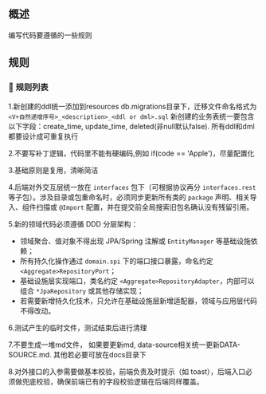 ## 概述

编写代码要遵循的一些规则

## 规则

### 🎯 **规则列表**
1.新创建的ddl统一添加到resources db.migrations目录下，迁移文件命名格式为`<V+自然递增序号>_<description>_<ddl or dml>.sql`
新创建的业务表统一要包含以下字段：create_time, update_time, deleted(非null默认false).
所有ddl和dml都要设计成可重复执行

2.不要写补丁逻辑，代码里不能有硬编码,例如 if(code == 'Apple')，尽量配置化

3.基础原则是复用，清晰简洁

4.后端对外交互层统一放在 `interfaces` 包下（可根据协议再分 `interfaces.rest` 等子包）。涉及目录或包重命名时，必须同步更新所有类的 `package` 声明、相关导入、组件扫描或 `@Import` 配置，并在提交前全局搜索旧包名确认没有残留引用。

5.新的领域代码必须遵循 DDD 分层架构：
   - 领域聚合、值对象不得出现 JPA/Spring 注解或 `EntityManager` 等基础设施依赖；
   - 所有持久化操作通过 `domain.spi` 下的端口接口暴露，命名约定 `<Aggregate>RepositoryPort`；
   - 基础设施层实现端口，类名约定 `<Aggregate>RepositoryAdapter`，内部可以组合 `*JpaRepository` 或其他存储实现；
   - 若需要新增持久化技术，只允许在基础设施层新增适配器，领域与应用层代码不得改动。

6.测试产生的临时文件，测试结束后进行清理

7.不要生成一堆md文件， 如果要更新md, data-source相关统一更新DATA-SOURCE.md.  其他若必要可放在docs目录下

8.对外接口的入参需要做基本校验，前端负责及时提示（如 toast），后端入口必须做兜底校验，确保前端已有的字段校验逻辑在后端同样覆盖。
